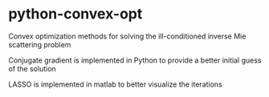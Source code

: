 # python-convex-opt
Convex optimization methods for solving the ill-conditioned inverse Mie scattering problem

Conjugate gradient is implemented in Python to provide a better initial guess of the solution

LASSO is implemented in matlab to better visualize the iterations